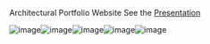 Architectural Portfolio Website
See the [Presentation](https://github.com/qaserge/HTML-CSS-JavaScript/blob/master/Architectural%20Portfolio%20Website/PresentationArchitecturalPortfolioWebsite.pdf)

![image](https://github.com/qaserge/HTML-CSS-JavaScript/assets/45569665/0ae33829-6b56-400c-9444-0791e204578c)![image](https://github.com/qaserge/HTML-CSS-JavaScript/assets/45569665/5086dee5-f9c4-4443-87b2-859eb13b5cbe)![image](https://github.com/qaserge/HTML-CSS-JavaScript/assets/45569665/81d191d3-5790-47a7-ba2e-260acbd11f76)![image](https://github.com/qaserge/HTML-CSS-JavaScript/assets/45569665/d6539fab-9938-42dd-8e3c-d64f452a6641)![image](https://github.com/qaserge/HTML-CSS-JavaScript/assets/45569665/63a9216d-b3c1-4c83-8f3e-ed66c6ec9cdd)
